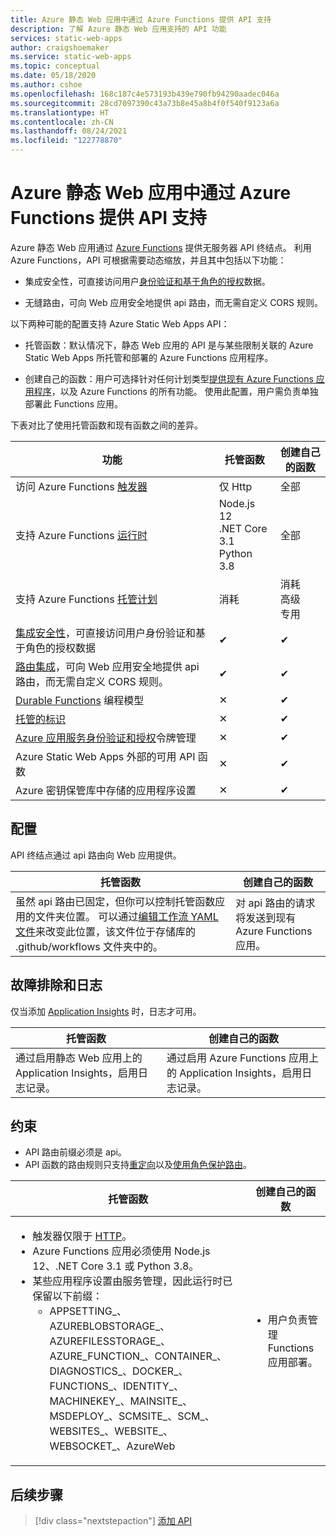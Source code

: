```yaml
---
title: Azure 静态 Web 应用中通过 Azure Functions 提供 API 支持
description: 了解 Azure 静态 Web 应用支持的 API 功能
services: static-web-apps
author: craigshoemaker
ms.service: static-web-apps
ms.topic: conceptual
ms.date: 05/18/2020
ms.author: cshoe
ms.openlocfilehash: 168c187c4e573193b439e790fb94290aadec046a
ms.sourcegitcommit: 28cd7097390c43a73b8e45a8b4f0f540f9123a6a
ms.translationtype: HT
ms.contentlocale: zh-CN
ms.lasthandoff: 08/24/2021
ms.locfileid: "122778870"
---
```

# <a name="api-support-in-azure-static-web-apps-with-azure-functions"></a>Azure 静态 Web 应用中通过 Azure Functions 提供 API 支持

Azure 静态 Web 应用通过 [Azure Functions](../azure-functions/functions-overview.md) 提供无服务器 API 终结点。 利用 Azure Functions，API 可根据需要动态缩放，并且其中包括以下功能：

- 集成安全性，可直接访问用户[身份验证和基于角色的授权](user-information.md)数据。

- 无缝路由，可向 Web 应用安全地提供 api 路由，而无需自定义 CORS 规则。

以下两种可能的配置支持 Azure Static Web Apps API：

- 托管函数：默认情况下，静态 Web 应用的 API 是与某些限制关联的 Azure Static Web Apps 所托管和部署的 Azure Functions 应用程序。

- 创建自己的函数：用户可选择针对任何计划类型[提供现有 Azure Functions 应用程序](functions-bring-your-own.md)，以及 Azure Functions 的所有功能。 使用此配置，用户需负责单独部署此 Functions 应用。

下表对比了使用托管函数和现有函数之间的差异。

| 功能 | 托管函数 | 创建自己的函数 |
| --- | --- | --- |
| 访问 Azure Functions [触发器](../azure-functions/functions-triggers-bindings.md#supported-bindings) | 仅 Http | 全部 |
| 支持 Azure Functions [运行时](../azure-functions/supported-languages.md#languages-by-runtime-version) | Node.js 12<br>.NET Core 3.1<br>Python 3.8 | 全部 |
| 支持 Azure Functions [托管计划](../azure-functions/functions-scale.md) | 消耗 | 消耗<br>高级<br>专用 |
| [集成安全性](user-information.md)，可直接访问用户身份验证和基于角色的授权数据 | ✔ | ✔ |
| [路由集成](./configuration.md?#routes)，可向 Web 应用安全地提供 api 路由，而无需自定义 CORS 规则。 | ✔ | ✔ |
| [Durable Functions](../azure-functions/durable/durable-functions-overview.md) 编程模型 | ✕ | ✔ |
| [托管的标识](../app-service/overview-managed-identity.md) | ✕ | ✔ |
| [Azure 应用服务身份验证和授权](../app-service/configure-authentication-provider-aad.md)令牌管理 | ✕ | ✔ |
| Azure Static Web Apps 外部的可用 API 函数 | ✕ | ✔ |
| Azure 密钥保管库中存储的应用程序设置 | ✕ | ✔ |

## <a name="configuration"></a>配置

API 终结点通过 api 路由向 Web 应用提供。

| 托管函数 | 创建自己的函数 |
| --- | --- |
| 虽然 api 路由已固定，但你可以控制托管函数应用的文件夹位置。 可以通过[编辑工作流 YAML 文件](github-actions-workflow.md#build-and-deploy)来改变此位置，该文件位于存储库的 .github/workflows 文件夹中的。 | 对 api 路由的请求将发送到现有 Azure Functions 应用。 |

## <a name="troubleshooting-and-logs"></a>故障排除和日志

仅当添加 [Application Insights](monitor.md) 时，日志才可用。

| 托管函数 | 创建自己的函数 |
| --- | --- |
| 通过启用静态 Web 应用上的 Application Insights，启用日志记录。 | 通过启用 Azure Functions 应用上的 Application Insights，启用日志记录。 |

## <a name="constraints"></a>约束

- API 路由前缀必须是 api。
- API 函数的路由规则只支持[重定向](configuration.md#defining-routes)以及[使用角色保护路由](configuration.md#securing-routes-with-roles)。

| 托管函数 | 创建自己的函数 |
| --- | --- |
| <ul><li>触发器仅限于 [HTTP](../azure-functions/functions-bindings-http-webhook.md)。</li><li>Azure Functions 应用必须使用 Node.js 12、.NET Core 3.1 或 Python 3.8。</li><li>某些应用程序设置由服务管理，因此运行时已保留以下前缀：<ul><li>APPSETTING\_、AZUREBLOBSTORAGE\_、AZUREFILESSTORAGE\_、AZURE_FUNCTION\_、CONTAINER\_、DIAGNOSTICS\_、DOCKER\_、FUNCTIONS\_、IDENTITY\_、MACHINEKEY\_、MAINSITE\_、MSDEPLOY\_、SCMSITE\_、SCM\_、WEBSITES\_、WEBSITE\_、WEBSOCKET\_、AzureWeb</li></ul></li></ul> | <ul><li>用户负责管理 Functions 应用部署。</li></ul> |

## <a name="next-steps"></a>后续步骤

> [!div class="nextstepaction"]
> [添加 API](add-api.md)
